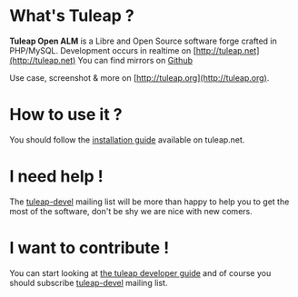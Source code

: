 What's Tuleap ?
===============

**Tuleap Open ALM** is a Libre and Open Source software forge crafted in PHP/MySQL.
Development occurs in realtime on [http://tuleap.net](http://tuleap.net)
You can find mirrors on [Github](https://github.com/Enalean/tuleap)

Use case, screenshot & more on [http://tuleap.org](http://tuleap.org).

How to use it ?
===============

You should follow the [installation guide](https://tuleap.net/wiki/?group_id=101&pagename=Installation+%26+Administration%2FHow+to+install) available on tuleap.net.

I need help !
=============

The [tuleap-devel](https://tuleap.net/mailman/listinfo/tuleap-devel/) mailing list will be more than happy to help you to get the most of the software, don't be shy we are nice with new comers.

I want to contribute !
======================

You can start looking at [the tuleap developer guide](http://doc-en.tuleap.net/en/latest/index.html#tuleap-developer-guide) and of course you should subscribe [tuleap-devel](https://tuleap.net/mailman/listinfo/tuleap-devel/) mailing list.


